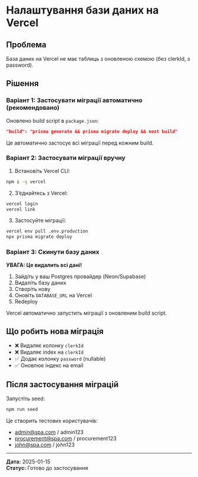 # Налаштування бази даних на Vercel

## Проблема

База даних на Vercel не має таблиць з оновленою схемою (без clerkId, з password).

## Рішення

### Варіант 1: Застосувати міграції автоматично (рекомендовано)

Оновлено build script в `package.json`:
```json
"build": "prisma generate && prisma migrate deploy && next build"
```

Це автоматично застосує всі міграції перед кожним build.

### Варіант 2: Застосувати міграції вручну

1. Встановіть Vercel CLI:
```bash
npm i -g vercel
```

2. Зʼєднайтесь з Vercel:
```bash
vercel login
vercel link
```

3. Застосуйте міграції:
```bash
vercel env pull .env.production
npx prisma migrate deploy
```

### Варіант 3: Скинути базу даних

**УВАГА: Це видалить всі дані!**

1. Зайдіть у ваш Postgres провайдер (Neon/Supabase)
2. Видаліть базу даних
3. Створіть нову
4. Оновіть `DATABASE_URL` на Vercel
5. Redeploy

Vercel автоматично запустить міграції з оновленим build script.

## Що робить нова міграція

- ❌ Видаляє колонку `clerkId`
- ❌ Видаляє index на `clerkId`
- ✅ Додає колонку `password` (nullable)
- ✅ Оновлює індекс на email

## Після застосування міграцій

Запустіть seed:
```bash
npm run seed
```

Це створить тестових користувачів:
- admin@spa.com / admin123
- procurement@spa.com / procurement123
- john@spa.com / john123

---

**Дата:** 2025-01-15  
**Статус:** Готово до застосування
